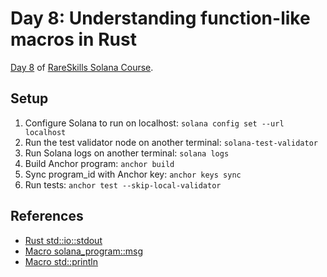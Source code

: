 # Day 8: Understanding function-like macros in Rust

[Day 8](https://www.rareskills.io/post/rust-function-like-macro) of [RareSkills Solana Course](https://www.rareskills.io/solana-tutorial).

## Setup

1. Configure Solana to run on localhost: `solana config set --url localhost`
2. Run the test validator node on another terminal: `solana-test-validator`
3. Run Solana logs on another terminal: `solana logs`
4. Build Anchor program: `anchor build`
5. Sync program_id with Anchor key: `anchor keys sync`
6. Run tests: `anchor test --skip-local-validator`

## References

- [Rust std::io::stdout](https://doc.rust-lang.org/std/io/fn.stdout.html)
- [Macro solana_program::msg](https://docs.rs/solana-program/latest/solana_program/macro.msg.html)
- [Macro std::println](https://doc.rust-lang.org/std/macro.println.html)
